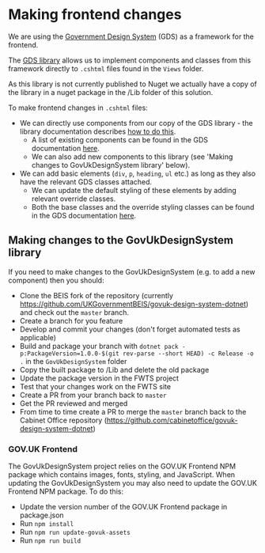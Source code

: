 ﻿# Making frontend changes

We are using the [Government Design System](https://design-system.service.gov.uk/get-started/) (GDS) as a framework for the frontend.

The [GDS library](https://github.com/cabinetoffice/govuk-design-system-dotnet) allows us to implement components and classes from this framework directly to `.cshtml` files found in the `Views` folder.

As this library is not currently published to Nuget we actually have a copy of the library in a nuget package in the /Lib folder of this solution.

To make frontend changes in `.cshtml` files:
- We can directly use components from our copy of the GDS library - the library documentation describes [how to do this](https://github.com/UKGovernmentBEIS/govuk-design-system-dotnet?tab=readme-ov-file#how-to-use).
    - A list of existing components can be found in the GDS documentation [here](https://design-system.service.gov.uk/components/).
    - We can also add new components to this library (see 'Making changes to GovUkDesignSystem library' below).
- We can add basic elements (`div`, `p`, `heading`, `ul` etc.) as long as they also have the relevant GDS classes attached.
    - We can update the default styling of these elements by adding relevant override classes.
    - Both the base classes and the override styling classes can be found in the GDS documentation [here](https://design-system.service.gov.uk/styles/).

## Making changes to the GovUkDesignSystem library

If you need to make changes to the GovUkDesignSystem (e.g. to add a new component) then you should:
- Clone the BEIS fork of the repository (currently https://github.com/UKGovernmentBEIS/govuk-design-system-dotnet) and check out the `master` branch.
- Create a branch for you feature
- Develop and commit your changes (don't forget automated tests as applicable)
- Build and package your branch with `dotnet pack -p:PackageVersion=1.0.0-$(git rev-parse --short HEAD) -c Release -o .` in the `GovUkDesignSystem` folder
- Copy the built package to /Lib and delete the old package
- Update the package version in the FWTS project
- Test that your changes work on the FWTS site
- Create a PR from your branch back to `master`
- Get the PR reviewed and merged
- From time to time create a PR to merge the `master` branch back to the Cabinet Office repository (https://github.com/cabinetoffice/govuk-design-system-dotnet)

### GOV.UK Frontend

The GovUkDesignSystem project relies on the GOV.UK Frontend NPM package which contains images, fonts, styling, and JavaScript. When updating
the GovUkDesignSystem you may also need to update the GOV.UK Frontend NPM package. To do this:

- Update the version number of the GOV.UK Frontend package in package.json
- Run `npm install`
- Run `npm run update-govuk-assets`
- Run `npm run build`